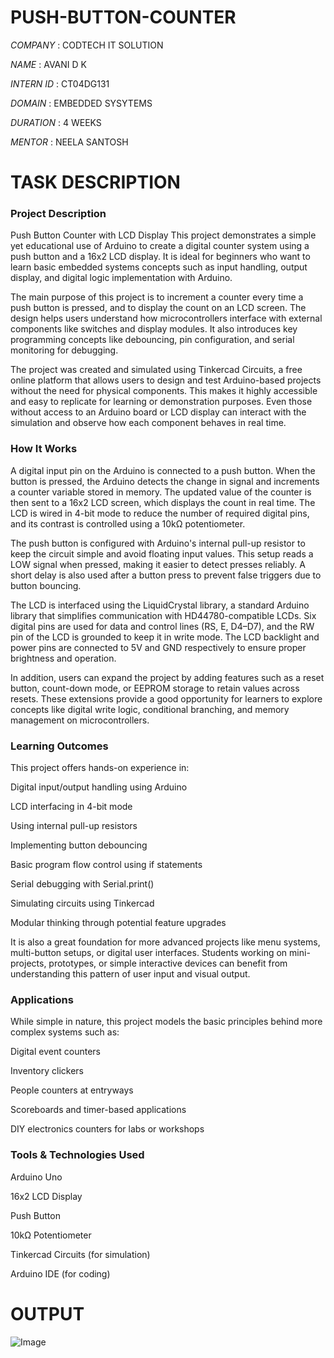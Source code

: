 # PUSH-BUTTON-COUNTER

*COMPANY* : CODTECH IT SOLUTION

*NAME* : AVANI D K

*INTERN ID* : CT04DG131

*DOMAIN* : EMBEDDED SYSYTEMS

*DURATION* : 4 WEEKS

*MENTOR* : NEELA SANTOSH

# TASK DESCRIPTION

### Project Description
Push Button Counter with LCD Display
This project demonstrates a simple yet educational use of Arduino to create a digital counter system using a push button and a 16x2 LCD display. It is ideal for beginners who want to learn basic embedded systems concepts such as input handling, output display, and digital logic implementation with Arduino.

The main purpose of this project is to increment a counter every time a push button is pressed, and to display the count on an LCD screen. The design helps users understand how microcontrollers interface with external components like switches and display modules. It also introduces key programming concepts like debouncing, pin configuration, and serial monitoring for debugging.

The project was created and simulated using Tinkercad Circuits, a free online platform that allows users to design and test Arduino-based projects without the need for physical components. This makes it highly accessible and easy to replicate for learning or demonstration purposes. Even those without access to an Arduino board or LCD display can interact with the simulation and observe how each component behaves in real time.

 ### How It Works
A digital input pin on the Arduino is connected to a push button. When the button is pressed, the Arduino detects the change in signal and increments a counter variable stored in memory. The updated value of the counter is then sent to a 16x2 LCD screen, which displays the count in real time. The LCD is wired in 4-bit mode to reduce the number of required digital pins, and its contrast is controlled using a 10kΩ potentiometer.

The push button is configured with Arduino's internal pull-up resistor to keep the circuit simple and avoid floating input values. This setup reads a LOW signal when pressed, making it easier to detect presses reliably. A short delay is also used after a button press to prevent false triggers due to button bouncing.

The LCD is interfaced using the LiquidCrystal library, a standard Arduino library that simplifies communication with HD44780-compatible LCDs. Six digital pins are used for data and control lines (RS, E, D4–D7), and the RW pin of the LCD is grounded to keep it in write mode. The LCD backlight and power pins are connected to 5V and GND respectively to ensure proper brightness and operation.

In addition, users can expand the project by adding features such as a reset button, count-down mode, or EEPROM storage to retain values across resets. These extensions provide a good opportunity for learners to explore concepts like digital write logic, conditional branching, and memory management on microcontrollers.

### Learning Outcomes
This project offers hands-on experience in:

Digital input/output handling using Arduino

LCD interfacing in 4-bit mode

Using internal pull-up resistors

Implementing button debouncing

Basic program flow control using if statements

Serial debugging with Serial.print()

Simulating circuits using Tinkercad

Modular thinking through potential feature upgrades

It is also a great foundation for more advanced projects like menu systems, multi-button setups, or digital user interfaces. Students working on mini-projects, prototypes, or simple interactive devices can benefit from understanding this pattern of user input and visual output.

 ### Applications
While simple in nature, this project models the basic principles behind more complex systems such as:

Digital event counters

Inventory clickers

People counters at entryways

Scoreboards and timer-based applications

DIY electronics counters for labs or workshops

 ### Tools & Technologies Used
Arduino Uno

16x2 LCD Display

Push Button

10kΩ Potentiometer

Tinkercad Circuits (for simulation)

Arduino IDE (for coding)

# OUTPUT

![Image](https://github.com/user-attachments/assets/c6663821-ef5c-4e29-889b-a31908be7f19)
